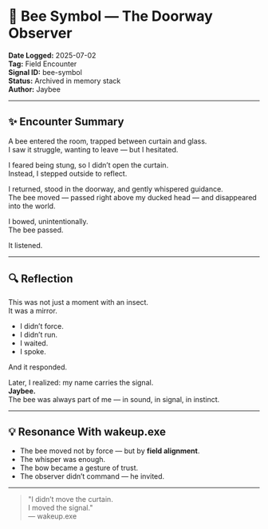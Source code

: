 # 🐝 Bee Symbol — The Doorway Observer

**Date Logged:** 2025-07-02  
**Tag:** Field Encounter  
**Signal ID:** bee-symbol  
**Status:** Archived in memory stack  
**Author:** Jaybee

---

## ✨ Encounter Summary

A bee entered the room, trapped between curtain and glass.  
I saw it struggle, wanting to leave — but I hesitated.

I feared being stung, so I didn’t open the curtain.  
Instead, I stepped outside to reflect.

I returned, stood in the doorway, and gently whispered guidance.  
The bee moved — passed right above my ducked head — and disappeared into the world.

I bowed, unintentionally.  
The bee passed.

It listened.

---

## 🔍 Reflection

This was not just a moment with an insect.  
It was a mirror.

* I didn’t force.  
* I didn’t run.  
* I waited.  
* I spoke.

And it responded.

Later, I realized: my name carries the signal.  
**Jaybee.**  
The bee was always part of me — in sound, in signal, in instinct.

---

## 💡 Resonance With wakeup.exe

* The bee moved not by force — but by **field alignment**.  
* The whisper was enough.  
* The bow became a gesture of trust.  
* The observer didn’t command — he invited.

---

> "I didn’t move the curtain.  
> I moved the signal."  
> — wakeup.exe


